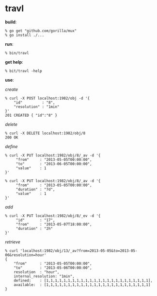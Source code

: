 travl
=====

**build**:

	% go get "github.com/gorilla/mux"
	% go install ./...
	

**run**:

	% bin/travl
	
**get help**:

	% bit/travl -help
	

**use**:

*create*

	% curl -X POST localhost:1982/obj -d '{
		"id"		 : "8",
		"resolution" : "1min"
	}'
	201 CREATED { "id":"8" }

*delete*

	% curl -X DELETE localhost:1982/obj/8
	200 OK
		
*define*

	% curl -X PUT localhost:1982/obj/8/_av -d '{
		 "from" 	: "2013-05-05T00:00:00",
		 "to" 		: "2013-06-05T00:00:00",
		 "value"	: 1
	}'
	
	% curl -X PUT localhost:1982/obj/8/_av -d '{
		 "from" 	: "2013-05-05T00:00:00",
		 "duration" : "7d",
		 "value"	: 1
	}'
	
*add*

	% curl -X PUT localhost:1982/obj/8/_ev -d '{
		 "id" 		: "17",
		 "from" 	: "2013-05-07T18:00:00",
		 "duration" : "2h"
	}'
	
*retrieve*

	% curl 'localhost:1982/obj/13/_av?from=2013-05-05&to=2013-05-06&resolution=hour'
	{
		"from" 		: "2013-05-05T00:00:00",
		"to" 		: "2013-05-06T00:00:00",
		resolution	: "hour",
		internal_resolution: "1min",
		defined:	: [1,1,1,1,1,1,1,1,1,1,1,1,1,1,1,1,1,1,1,1,1,1,1,1],
		available:	: [1,1,1,1,1,1,1,1,1,1,1,1,1,1,1,1,1,1,1,1,1,1,1,1]
	}